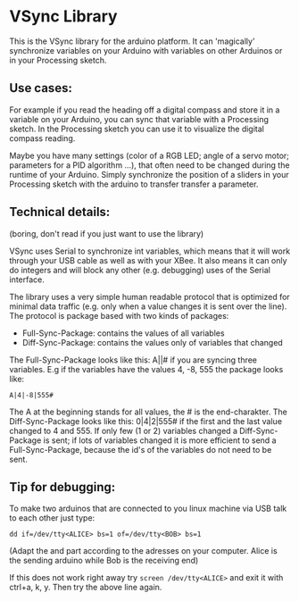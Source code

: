 VSync Library
=========

This is the VSync library for the arduino platform. It can 'magically' synchronize variables on your Arduino with variables on other Arduinos or in your Processing sketch.

Use cases:
----------
For example if you read the heading off a digital compass and store it in a variable
on your Arduino, you can sync that variable with a Processing sketch. In the Processing
sketch you can use it to visualize the digital compass reading.

Maybe you have many settings (color of a RGB LED; angle of a servo motor; parameters
for a PID algorithm ...), that often need to be changed during the runtime of your Arduino.
Simply synchronize the position of a sliders in your Processing sketch
with the arduino to transfer transfer a parameter.

Technical details:
------------------

(boring, don't read if you just want to use the library)
    
VSync uses Serial to synchronize int variables, which means that it will work through your
USB cable as well as with your XBee. 
It also means it can only do integers and will block any other (e.g. debugging) uses of
the Serial interface.
    
The library uses a very simple human readable protocol that is optimized for minimal 
data traffic (e.g. only when a value changes it is sent over the line).
The protocol is package based with two kinds of packages:
  * Full-Sync-Package: contains the values of all variables
  * Diff-Sync-Package: contains the values only of variables that changed
  
The Full-Sync-Package looks like this: A<val1>|<val1>|<val3># if you are syncing three
variables. E.g if the variables have the values 4, -8, 555 the package looks like:

`A|4|-8|555#`

The A at the beginning stands for all values, the # is the end-charakter.
The Diff-Sync-Package looks like this: 0|4|2|555# if the first and the last value
changed to 4 and 555. If only few (1 or 2) variables changed a Diff-Sync-Package is sent;
if lots of variables changed it is more efficient to send a Full-Sync-Package, because
the id's of the variables do not need to be sent.


Tip for debugging:
------------------

To make two arduinos that are connected to you linux machine via USB talk to each other just type:

`dd if=/dev/tty<ALICE> bs=1 of=/dev/tty<BOB> bs=1`

(Adapt the <ALICE> and <BOB> part according to the adresses on your computer. Alice is the sending arduino while Bob is the receiving end)

If this does not work right away try `screen /dev/tty<ALICE>` and exit it with ctrl+a, k, y. Then try the above line again.
